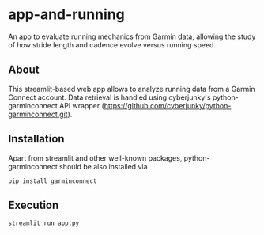 # app-and-running
An app to evaluate running mechanics from Garmin data, allowing the study of how stride length and cadence evolve versus running speed.

## About
This streamlit-based web app allows to analyze running data from a Garmin Connect account. Data retrieval is handled using cyberjunky's python-garminconnect API wrapper (https://github.com/cyberjunky/python-garminconnect.git).

## Installation
Apart from streamlit and other well-known packages, python-garminconnect should be also installed via
```
pip install garminconnect
```
## Execution

```
streamlit run app.py
```
